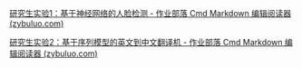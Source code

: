 [研究生实验1：基于神经网络的人脸检测 - 作业部落 Cmd Markdown 编辑阅读器 (zybuluo.com)](https://www.zybuluo.com/photon058/note/2393308)

[研究生实验2：基于序列模型的英文到中文翻译机 - 作业部落 Cmd Markdown 编辑阅读器 (zybuluo.com)](https://www.zybuluo.com/photon058/note/2393310)